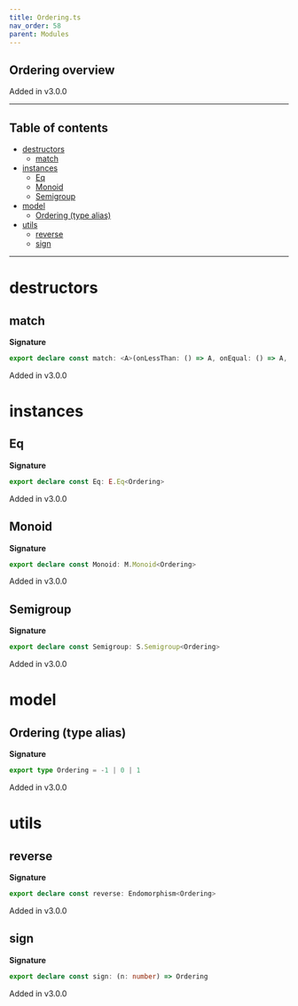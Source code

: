 ```yaml
---
title: Ordering.ts
nav_order: 58
parent: Modules
---
```


## Ordering overview

Added in v3.0.0

---

<h2 class="text-delta">Table of contents</h2>

- [destructors](#destructors)
  - [match](#match)
- [instances](#instances)
  - [Eq](#eq)
  - [Monoid](#monoid)
  - [Semigroup](#semigroup)
- [model](#model)
  - [Ordering (type alias)](#ordering-type-alias)
- [utils](#utils)
  - [reverse](#reverse)
  - [sign](#sign)

---

# destructors

## match

**Signature**

```ts
export declare const match: <A>(onLessThan: () => A, onEqual: () => A, onGreaterThan: () => A) => (o: Ordering) => A
```

Added in v3.0.0

# instances

## Eq

**Signature**

```ts
export declare const Eq: E.Eq<Ordering>
```

Added in v3.0.0

## Monoid

**Signature**

```ts
export declare const Monoid: M.Monoid<Ordering>
```

Added in v3.0.0

## Semigroup

**Signature**

```ts
export declare const Semigroup: S.Semigroup<Ordering>
```

Added in v3.0.0

# model

## Ordering (type alias)

**Signature**

```ts
export type Ordering = -1 | 0 | 1
```

Added in v3.0.0

# utils

## reverse

**Signature**

```ts
export declare const reverse: Endomorphism<Ordering>
```

Added in v3.0.0

## sign

**Signature**

```ts
export declare const sign: (n: number) => Ordering
```

Added in v3.0.0
